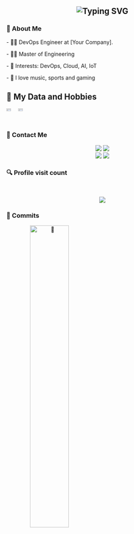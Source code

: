 <h2 align="center">
  <img src="https://readme-typing-svg.herokuapp.com?color=8100F7&lines=Hello%2C+World!+Welcome+to+my+Github!!! 🚀]!" alt="Typing SVG" />
</h2>

### 👋 About Me
<div style="display: inline_block"  >
  
<p> - 👨‍💻 DevOps Engineer at [Your Company]. </p>
<p> - 👨‍🎓 Master of Engineering </p>
<p> - 🎯 Interests: DevOps, Cloud, AI, IoT </p>
<p> - 🦊 I love music, sports and gaming </p>
  
</div>

## 🚀 My Data and Hobbies <br>
 
<div style="display: flex; justify-content: space-between;">
    <div style="display: flex;">
        <img width="45%" alt="🦑" src="./general.svg">
        <img width="45%" alt="🦑" src="./media.svg" align="right"/>
    </div>
</div>

<h3>📱 Contact Me</h3> 

<p align="center">
  <a href="https://instagram.com/[Your Instagram]" target="_blank"><img src="https://img.shields.io/badge/-Instagram-%23E4405F?style=for-the-badge&logo=instagram&logoColor=white" target="_blank"></a>
 <a href="https://api.whatsapp.com/send?phone=[Your Phone]&text=." target="_blank"><img src="https://img.shields.io/badge/WhatsApp-25D366?style=for-the-badge&logo=whatsapp&logoColor=white" 
 target="_blank"></a>
  <br>
  <a href = "mailto:[Your Email]"><img src="https://img.shields.io/badge/-Gmail-%23333?style=for-the-badge&logo=gmail&logoColor=white" target="_blank"></a>
  <a href="https://www.linkedin.com/in/[Your LinkedIn]" target="_blank"><img src="https://img.shields.io/badge/-LinkedIn-%230077B5?style=for-the-badge&logo=linkedin&logoColor=white" target="_blank"></a>
</p>

<h3>🔍 Profile visit count </h3> <br>
 <p align="center"> 
   <img alingn="center" src="https://profile-counter.glitch.me/[YourUsername]/count.svg" />
 </p>


<h3>🎉 Commits </h3> 
<div align="center"> 
        <img width="45%" alt="🦑" src="https://github.com/[YourUsername]/[YourUsername]/blob/output/github-contribution-grid-snake-dark.svg" align="left"/>
</p>

